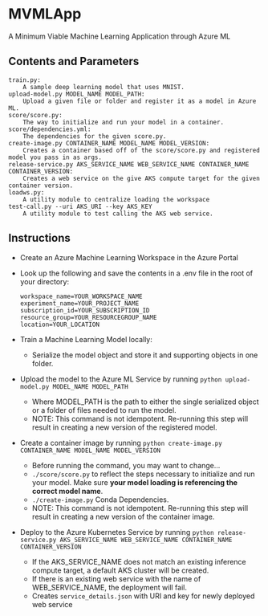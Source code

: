 # MVMLApp
A Minimum Viable Machine Learning Application through Azure ML

## Contents and Parameters

    train.py: 
        A sample deep learning model that uses MNIST.
    upload-model.py MODEL_NAME MODEL_PATH: 
        Upload a given file or folder and register it as a model in Azure ML.
    score/score.py: 
        The way to initialize and run your model in a container.
    score/dependencies.yml: 
        The dependencies for the given score.py.
    create-image.py CONTAINER_NAME MODEL_NAME MODEL_VERSION: 
        Creates a container based off of the score/score.py and registered model you pass in as args.
    release-service.py AKS_SERVICE_NAME WEB_SERVICE_NAME CONTAINER_NAME CONTAINER_VERSION:
        Creates a web service on the give AKS compute target for the given container version.
    loadws.py: 
        A utility module to centralize loading the workspace
    test-call.py --uri AKS_URI --key AKS_KEY
        A utility module to test calling the AKS web service.



## Instructions

* Create an Azure Machine Learning Workspace in the Azure Portal
* Look up the following and save the contents in a .env file in the root of your directory:

      workspace_name=YOUR_WORKSPACE_NAME
      experiment_name=YOUR_PROJECT_NAME
      subscription_id=YOUR_SUBSCRIPTION_ID
      resource_group=YOUR_RESOURCEGROUP_NAME
      location=YOUR_LOCATION

* Train a Machine Learning Model locally:
  * Serialize the model object and store it and supporting objects in one folder.
* Upload the model to the Azure ML Service by running `python upload-model.py MODEL_NAME MODEL_PATH`
  * Where MODEL_PATH is the path to either the single serialized object or a folder of files needed to run the model.
  * NOTE: This command is not idempotent.  Re-running this step will result in creating a new version of the registered model.
* Create a container image by running `python create-image.py CONTAINER_NAME MODEL_NAME MODEL_VERSION`
  * Before running the command, you may want to change...
  * `./score/score.py` to reflect the steps necessary to initialize and run your model.  Make sure **your model loading is referencing the correct model name**.
  * `./create-image.py` Conda Dependencies.
  * NOTE: This command is not idempotent.  Re-running this step will result in creating a new version of the container image.
* Deploy to the Azure Kubernetes Service by running `python release-service.py AKS_SERVICE_NAME WEB_SERVICE_NAME CONTAINER_NAME CONTAINER_VERSION`
  * If the AKS_SERVICE_NAME does not match an existing inference compute target, a default AKS cluster will be created.
  * If there is an existing web service with the name of WEB_SERVICE_NAME, the deployment will fail.
  * Creates `service_details.json` with URI and key for newly deployed web service